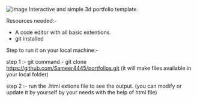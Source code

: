 ![image](https://github.com/user-attachments/assets/a739eeff-3ea7-4ee9-b415-549c37b9ff1c)
Interactive and simple 3d portfolio template.

Resources needed:- 
- A code editor with all basic extentions.
- git installed
  
Step to run it on your local machine:-

step 1 :- 
git command - git clone https://github.com/Sameer4445/portfolios.git
(it will make files available in your local folder)

step 2 :- 
run the .html extions file to see the output.
(you can modify or update it by yourself by your needs with the help of html file)
